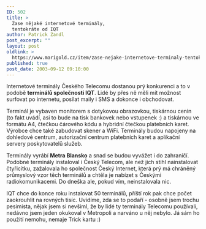 ```yaml
---
ID: 502
title: >
  Zase nějaké internetové terminály,
  tentokráte od IQT
author: Patrick Zandl
post_excerpt: ""
layout: post
oldlink: >
  https://www.marigold.cz/item/zase-nejake-internetove-terminaly-tentokrate-od-iqt
published: true
post_date: 2003-09-12 09:10:00
---
```

<p>
Internetové terminály Českého Telecomu dostanou prý konkurenci a to v podobě <STRONG>terminálů společnosti IQT</STRONG>. Lidé by přes ně&#160;měli mít možnost surfovat po internetu, posílat maily i SMS a dokonce i obchodovat. </p>

<p>
Terminál je vybaven monitorem s dotykovou obrazovkou, tiskárnou cenin (to fakt uvádí, asi&#160;to bude na tisk bankovek nebo vstupenek :)&#160;a tiskárnou ve formátu A4, čtečkou čárového kódu a hybridní čtečkou platebních karet. Výrobce chce také zabudovat skener a&#160;WiFi. Terminály budou napojeny na dohledové centrum, autorizační centrum platebních karet a aplikační servery poskytovatelů služeb. </p>

<p>
Terminály vyrábí <STRONG>Metra Blansko</STRONG> a snad se budou vyvážet i do zahraničí. Podobné terminály instaloval i Český Telecom, ale než jich stihl nainstalovat čtyřicítku, zažalovala ho společnost Český Internet, která prý má chráněný průmyslový vzor těch terminálů a chtěla je nabízet s Českými radiokomunikacemi. Do dneška ale, pokud vím, neinstalovala nic. </p>

<p>
IQT chce do konce roku instalovat 50 terminálů, příští rok pak chce počet zaokrouhlit na rovných tisíc. Uvidíme, zda se to podaří - osobně jsem trochu pesimista, nějak jsem si nevšiml, že by lidé ty terminály Telecomu používali, nedávno jsem jeden okukoval v Metropoli a narváno u něj nebylo. Já sám ho použití nemohu, nemaje Trick kartu :)</p>
